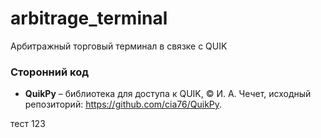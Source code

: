 # arbitrage_terminal
Арбитражный торговый терминал в связке с QUIK

### Сторонний код
* **QuikPy** – библиотека для доступа к QUIK, © И. А. Чечет, 
  исходный репозиторий: https://github.com/cia76/QuikPy.

тест 123
